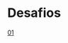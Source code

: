 # Desafios

[01](Desafios%20a91f18b1af29416ca091bc2459dfe728/01%20150b65554ed14fc6a02cce7fb2cbf22e.md)